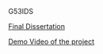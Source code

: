 G53IDS

[Final Dissertation](/Documentation/Dissertation/.latex/Dissertation.pdf)

[Demo Video of the project](/Video/4262648_Benjamin_Charlton_demo.mp4)
